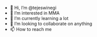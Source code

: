 - 👋 Hi, I’m @tejeswinegi
- 👀 I’m interested in MMA
- 🌱 I’m currently learning a lot
- 💞️ I’m looking to collaborate on anything
- 📫 How to reach me 

<!---
tejeswinegi/tejeswinegi is a ✨ special ✨ repository because its `README.md` (this file) appears on your GitHub profile.
You can click the Preview link to take a look at your changes.
--->
